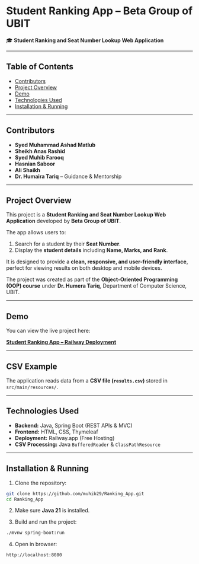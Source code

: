 # Student Ranking App – Beta Group of UBIT

🎓 **Student Ranking and Seat Number Lookup Web Application**

---

## Table of Contents


* [Contributors](#Contributors)
* [Project Overview](#project-overview)
* [Demo](#demo)
* [Technologies Used](#technologies-used)
* [Installation & Running](#installation--running)

---

## Contributors

- **Syed Muhammad Ashad Matlub**
- **Sheikh Anas Rashid** 
- **Syed Muhib Farooq**
- **Hasnian Saboor**
- **Ali Shaikh**
- **Dr. Humaira Tariq** – Guidance & Mentorship

---

## Project Overview

This project is a **Student Ranking and Seat Number Lookup Web Application** developed by **Beta Group of UBIT**.

The app allows users to:

1. Search for a student by their **Seat Number**.
2. Display the **student details** including **Name, Marks, and Rank**.

It is designed to provide a **clean, responsive, and user-friendly interface**, perfect for viewing results on both desktop and mobile devices.

The project was created as part of the **Object-Oriented Programming (OOP) course** under **Dr. Humera Tariq**, Department of Computer Science, UBIT.

---


## Demo

You can view the live project here:

[**Student Ranking App – Railway Deployment**](https://rankingapp-production-0997.up.railway.app/)

---

## CSV Example

The application reads data from a **CSV file (`results.csv`)** stored in `src/main/resources/`.

---

## Technologies Used

* **Backend:** Java, Spring Boot (REST APIs & MVC)
* **Frontend:** HTML, CSS, Thymeleaf
* **Deployment:** Railway.app (Free Hosting)
* **CSV Processing:** Java `BufferedReader` & `ClassPathResource`

---

## Installation & Running

1. Clone the repository:

```bash
git clone https://github.com/muhib29/Ranking_App.git
cd Ranking_App
```

2. Make sure **Java 21** is installed.

3. Build and run the project:

```bash
./mvnw spring-boot:run
```

4. Open in browser:

```
http://localhost:8080
```